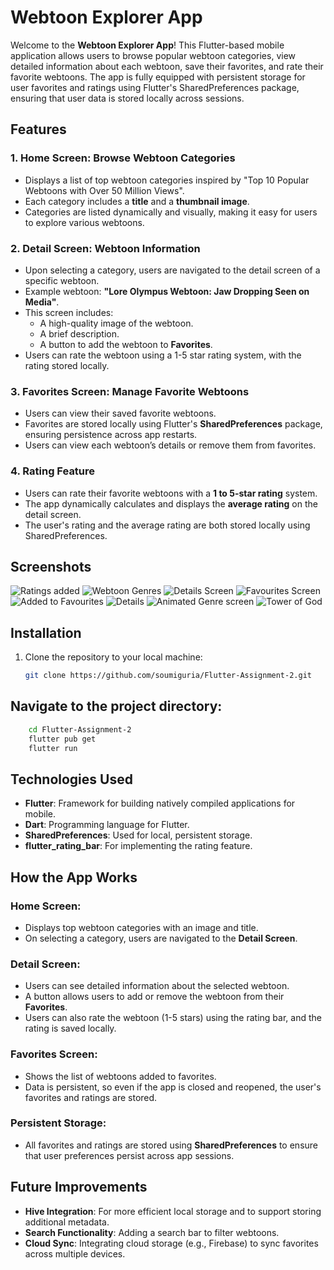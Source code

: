# Webtoon Explorer App

Welcome to the **Webtoon Explorer App**! This Flutter-based mobile application allows users to browse popular webtoon categories, view detailed information about each webtoon, save their favorites, and rate their favorite webtoons. The app is fully equipped with persistent storage for user favorites and ratings using Flutter's SharedPreferences package, ensuring that user data is stored locally across sessions.

## Features

### 1. **Home Screen: Browse Webtoon Categories**
   - Displays a list of top webtoon categories inspired by "Top 10 Popular Webtoons with Over 50 Million Views".
   - Each category includes a **title** and a **thumbnail image**.
   - Categories are listed dynamically and visually, making it easy for users to explore various webtoons.

### 2. **Detail Screen: Webtoon Information**
   - Upon selecting a category, users are navigated to the detail screen of a specific webtoon.
   - Example webtoon: **"Lore Olympus Webtoon: Jaw Dropping Seen on Media"**.
   - This screen includes:
     - A high-quality image of the webtoon.
     - A brief description.
     - A button to add the webtoon to **Favorites**.
   - Users can rate the webtoon using a 1-5 star rating system, with the rating stored locally.

### 3. **Favorites Screen: Manage Favorite Webtoons**
   - Users can view their saved favorite webtoons.
   - Favorites are stored locally using Flutter's **SharedPreferences** package, ensuring persistence across app restarts.
   - Users can view each webtoon’s details or remove them from favorites.

### 4. **Rating Feature**
   - Users can rate their favorite webtoons with a **1 to 5-star rating** system.
   - The app dynamically calculates and displays the **average rating** on the detail screen.
   - The user's rating and the average rating are both stored locally using SharedPreferences.

## Screenshots
![Ratings added](https://github.com/user-attachments/assets/63ab238d-dcb6-4c90-b129-4e9f6a0d7da1)
![Webtoon Genres](https://github.com/user-attachments/assets/f4c45c7e-abe0-4fef-aac8-441d58b35fb9)
![Details Screen](https://github.com/user-attachments/assets/3fc7b8ae-a5f7-4d92-901a-4b0efd9c48c1)
![Favourites Screen](https://github.com/user-attachments/assets/ba5b988d-881d-46e6-b63c-db497a0dcbaa)
![Added to Favourites](https://github.com/user-attachments/assets/fe0e38dd-d2f4-4a2a-b2d5-861683ccf869)
![Details](https://github.com/user-attachments/assets/173e2078-d131-4f98-b8be-3058b4d87986)
![Animated Genre screen](https://github.com/user-attachments/assets/cbec8e26-a530-4cac-9876-7f156c491181)
![Tower of God](https://github.com/user-attachments/assets/90bc437e-a1c6-4821-bc6b-27b1d67a2b4c)



## Installation

1. Clone the repository to your local machine:
   ```bash
   git clone https://github.com/soumiguria/Flutter-Assignment-2.git

## Navigate to the project directory:

```bash
    cd Flutter-Assignment-2
    flutter pub get
    flutter run
```   

## Technologies Used

- **Flutter**: Framework for building natively compiled applications for mobile.
- **Dart**: Programming language for Flutter.
- **SharedPreferences**: Used for local, persistent storage.
- **flutter_rating_bar**: For implementing the rating feature.

## How the App Works

### Home Screen:
- Displays top webtoon categories with an image and title.
- On selecting a category, users are navigated to the **Detail Screen**.

### Detail Screen:
- Users can see detailed information about the selected webtoon.
- A button allows users to add or remove the webtoon from their **Favorites**.
- Users can also rate the webtoon (1-5 stars) using the rating bar, and the rating is saved locally.

### Favorites Screen:
- Shows the list of webtoons added to favorites.
- Data is persistent, so even if the app is closed and reopened, the user's favorites and ratings are stored.

### Persistent Storage:
- All favorites and ratings are stored using **SharedPreferences** to ensure that user preferences persist across app sessions.

## Future Improvements

- **Hive Integration**: For more efficient local storage and to support storing additional metadata.
- **Search Functionality**: Adding a search bar to filter webtoons.
- **Cloud Sync**: Integrating cloud storage (e.g., Firebase) to sync favorites across multiple devices.
